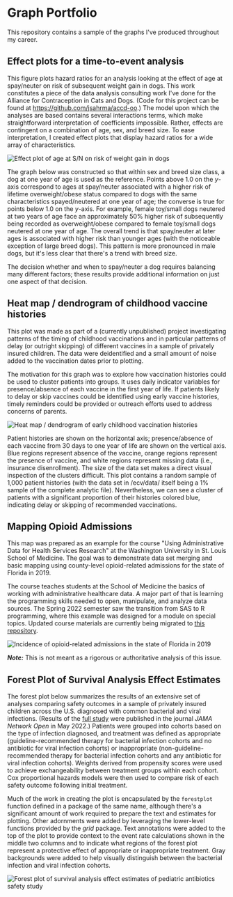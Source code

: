 # Graph Portfolio

This repository contains a sample of the graphs I've produced throughout my career.


## Effect plots for a time-to-event analysis

This figure plots hazard ratios for an analysis looking at the effect of age at spay/neuter on risk of subsequent weight gain in dogs. This work constitutes a piece of the data analysis consulting work I've done for the Alliance for Contraception in Cats and Dogs. (Code for this project can be found at <https://github.com/jsahrma/accd-oo>.) The model upon which the analyses are based contains several interactions terms, which make straightforward interpretation of coefficients impossible. Rather, effects are contingent on a combination of age, sex, and breed size. To ease interpretation, I created effect plots that display hazard ratios for a wide array of characteristics.

![Effect plot of age at S/N on risk of weight gain in dogs](/oo/output/oo-age-effect-among-SN-1-year.png)

The graph below was constructed so that within sex and breed size class, a dog at one year of age is used as the reference. Points above 1.0 on the $y$-axis correspond to ages at spay/neuter associated with a higher risk of lifetime overweight/obese status compared to dogs with the same characteristics spayed/neutered at one year of age; the converse is true for points below 1.0 on the $y$-axis. For example, female toy/small dogs neutered at two years of age face an approximately 50% higher risk of subsequently being recorded as overweight/obese compared to female toy/small dogs neutered at one year of age. The overall trend is that spay/neuter at later ages is associated with higher risk than younger ages (with the noticeable exception of large breed dogs). This pattern is more pronounced in male dogs, but it's less clear that there's a trend with breed size.

The decision whether and when to spay/neuter a dog requires balancing many different factors; these results provide additional information on just one aspect of that decision.


## Heat map / dendrogram of childhood vaccine histories

This plot was made as part of a (currently unpublished) project investigating patterns of the timing of childhood vaccinations and in particular patterns of delay (or outright skipping) of different vaccines in a sample of privately insured children. The data were deidentified and a small amount of noise added to the vaccination dates prior to plotting.

The motivation for this graph was to explore how vaccination histories could be used to cluster patients into groups. It uses daily indicator variables for presence/absence of each vaccine in the first year of life. If patients likely to delay or skip vaccines could be identified using early vaccine histories, timely reminders could be provided or outreach efforts used to address concerns of parents.

![Heat map / dendrogram of early childhood vaccination histories](/ecv/output/clusters-cropped.jpg)

Patient histories are shown on the horizontal axis; presence/absence of each vaccine from 30 days to one year of life are shown on the vertical axis. Blue regions represent absence of the vaccine, orange regions represent the presence of vaccine, and white regions represent missing data (i.e., insurance disenrollment). The size of the data set makes a direct visual inspection of the clusters difficult. This plot contains a random sample of 1,000 patient histories (with the data set in /ecv/data/ itself being a 1% sample of the complete analytic file). Nevertheless, we can see a cluster of patients with a significant proportion of their histories colored blue, indicating delay or skipping of recommended vaccinations.


## Mapping Opioid Admissions

This map was prepared as an example for the course "Using Administrative Data for Health Services Research" at the Washington University in St. Louis School of Medicine. The goal was to demonstrate data set merging and basic mapping using county-level opioid-related admissions for the state of Florida in 2019.

The course teaches students at the School of Medicine the basics of working with administrative healthcare data. A major part of that is learning the programming skills needed to open, manipulate, and analyze data sources. The Spring 2022 semester saw the transition from SAS to R programming, where this example was designed for a module on special topics. Updated course materials are currently being migrated to [this repository](https://github.com/jsahrma/admin-data-course).

![Incidence of opioid-related admissions in the state of Florida in 2019](/flom/output/fl_opioid_incidence_map_2019.png)

**_Note:_** This is not meant as a rigorous or authoritative analysis of this issue.


## Forest Plot of Survival Analysis Effect Estimates

The forest plot below summarizes the results of an extensive set of analyses comparing safety outcomes in a sample of privately insured children across the U.S. diagnosed with common bacterial and viral infections. (Results of the [full study](https://jamanetwork.com/journals/jamanetworkopen/fullarticle/2792723) were published in the journal *JAMA Network Open* in May 2022.) Patients were grouped into cohorts based on the type of infection diagnosed, and treatment was defined as appropriate (guideline-recommended therapy for bacterial infection cohorts and no antibiotic for viral infection cohorts) or inappropriate (non-guideline-recommended therapy for bacterial infection cohorts and any antibiotic for viral infection cohorts). Weights derived from propensity scores were used to achieve exchangeability between treatment groups within each cohort. Cox proportional hazards models were then used to compare risk of each safety outcome following initial treatment.

Much of the work in creating the plot is encapsulated by the `forestplot` function defined in a package of the same name, although there's a significant amount of work required to prepare the text and estimates for plotting. Other adornments were added by leveraging the lower-level functions provided by the *grid* package. Text annotations were added to the top of the plot to provide context to the event rate calculations shown in the middle two columns and to indicate what regions of the forest plot represent a protective effect of appropriate or inappropriate treatment. Gray backgrounds were added to help visually distinguish between the bacterial infection and viral infection cohorts.

![Forest plot of survival analysis effect estimates of pediatric antibiotics safety study](/pew/output/safety_forestplot.png)

